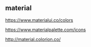 ## material
https://www.materialui.co/colors

https://www.materialpalette.com/icons

http://material.colorion.co/